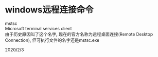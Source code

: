 # windows远程连接命令

mstsc  
Microsoft terminal services client  
由于历史原因叫了这个名字, 现在的官方名称为远程桌面连接(Remote Desktop Connection), 但可执行文件的名字还是mstsc.exe  


2020/2/3  
